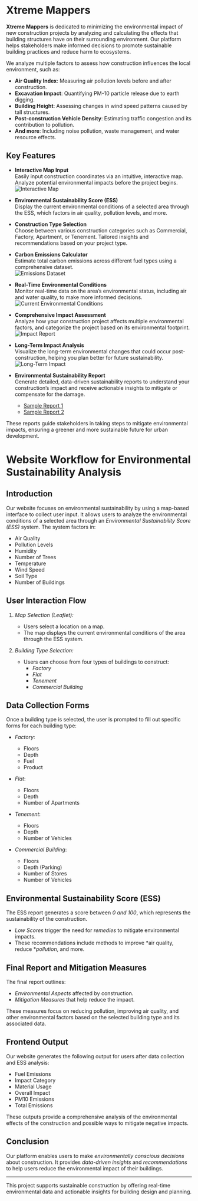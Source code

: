 # Xtreme Mappers

**Xtreme Mappers** is dedicated to minimizing the environmental impact of new construction projects by analyzing and calculating the effects that building structures have on their surrounding environment. Our platform helps stakeholders make informed decisions to promote sustainable building practices and reduce harm to ecosystems.

We analyze multiple factors to assess how construction influences the local environment, such as:
- **Air Quality Index**: Measuring air pollution levels before and after construction.
- **Excavation Impact**: Quantifying PM-10 particle release due to earth digging.
- **Building Height**: Assessing changes in wind speed patterns caused by tall structures.
- **Post-construction Vehicle Density**: Estimating traffic congestion and its contribution to pollution.
- **And more**: Including noise pollution, waste management, and water resource effects.

## Key Features

- **Interactive Map Input**  
  Easily input construction coordinates via an intuitive, interactive map. Analyze potential environmental impacts before the project begins.  
  ![Interactive Map](https://github.com/Jay-1409/Storage/blob/main/maps.png?raw=true)

- **Environmental Sustainability Score (ESS)**  
  Display the current environmental conditions of a selected area through the ESS, which factors in air quality, pollution levels, and more.

- **Construction Type Selection**  
  Choose between various construction categories such as Commercial, Factory, Apartment, or Tenement. Tailored insights and recommendations based on your project type.

- **Carbon Emissions Calculator**  
  Estimate total carbon emissions across different fuel types using a comprehensive dataset.  
  ![Emissions Dataset](https://github.com/Jay-1409/Storage/blob/main/Screenshot%202024-10-06%20170132.png?raw=true)

- **Real-Time Environmental Conditions**  
  Monitor real-time data on the area’s environmental status, including air and water quality, to make more informed decisions.  
  ![Current Environmental Conditions](https://github.com/Jay-1409/Storage/blob/main/curre.png?raw=true)

- **Comprehensive Impact Assessment**  
  Analyze how your construction project affects multiple environmental factors, and categorize the project based on its environmental footprint.  
  ![Impact Report](https://github.com/Jay-1409/Storage/blob/main/minireport.png?raw=true)

- **Long-Term Impact Analysis**  
  Visualize the long-term environmental changes that could occur post-construction, helping you plan better for future sustainability.  
  ![Long-Term Impact](https://github.com/Jay-1409/Storage/blob/main/aftercons.png?raw=true)

- **Environmental Sustainability Report**  
  Generate detailed, data-driven sustainability reports to understand your construction’s impact and receive actionable insights to mitigate or compensate for the damage.  
  - [Sample Report 1](https://github.com/Jay-1409/Storage/blob/ca19018f0f0f54c1c1f5eb7a57b037a0b4e065fe/ESS_Report%20(6).pdf)  
  - [Sample Report 2](https://github.com/Jay-1409/Storage/blob/bacf1ff2bfc9526685900996c717b15b4b9fa53f/Environmental_Sustainability_Report_(12)%5B1%5D.pdf)

These reports guide stakeholders in taking steps to mitigate environmental impacts, ensuring a greener and more sustainable future for urban development.

# Website Workflow for Environmental Sustainability Analysis

## Introduction
Our website focuses on environmental sustainability by using a map-based interface to collect user input. It allows users to analyze the environmental conditions of a selected area through an *Environmental Sustainability Score (ESS)* system. The system factors in:

- Air Quality
- Pollution Levels
- Humidity
- Number of Trees
- Temperature
- Wind Speed
- Soil Type
- Number of Buildings

## User Interaction Flow
1. *Map Selection (Leaflet):*
   - Users select a location on a map.
   - The map displays the current environmental conditions of the area through the ESS system.

2. *Building Type Selection:*
   - Users can choose from four types of buildings to construct:
     - *Factory*
     - *Flat*
     - *Tenement*
     - *Commercial Building*

## Data Collection Forms
Once a building type is selected, the user is prompted to fill out specific forms for each building type:

- *Factory*:
  - Floors
  - Depth
  - Fuel
  - Product

- *Flat*:
  - Floors
  - Depth
  - Number of Apartments

- *Tenement*:
  - Floors
  - Depth
  - Number of Vehicles

- *Commercial Building*:
  - Floors
  - Depth (Parking)
  - Number of Stores
  - Number of Vehicles

## Environmental Sustainability Score (ESS)
The ESS report generates a score between *0 and 100*, which represents the sustainability of the construction. 

- *Low Scores* trigger the need for *remedies* to mitigate environmental impacts.
- These recommendations include methods to improve *air quality, reduce **pollution*, and more.

## Final Report and Mitigation Measures
The final report outlines:
- *Environmental Aspects* affected by construction.
- *Mitigation Measures* that help reduce the impact.

These measures focus on reducing pollution, improving air quality, and other environmental factors based on the selected building type and its associated data.

## Frontend Output
Our website generates the following output for users after data collection and ESS analysis:

- Fuel Emissions
- Impact Category
- Material Usage
- Overall Impact
- PM10 Emissions
- Total Emissions

These outputs provide a comprehensive analysis of the environmental effects of the construction and possible ways to mitigate negative impacts.

## Conclusion
Our platform enables users to make *environmentally conscious decisions* about construction. It provides *data-driven insights* and *recommendations* to help users reduce the environmental impact of their buildings.

---

This project supports sustainable construction by offering real-time environmental data and actionable insights for building design and planning.
